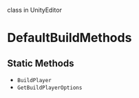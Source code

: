 class in UnityEditor
# DefaultBuildMethods

## Static Methods
- `BuildPlayer`
- `GetBuildPlayerOptions`
